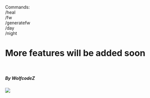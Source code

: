 Commands:
<br>
/heal
<br>
/fw
<br>
/generatefw
<br>
/day
<br>
/night
<h1>More features will be added soon</h1>
<br>
<h5>By WolfcodeZ</h5>

<a href="https://poggit.pmmp.io/p/Core"><img src="https://poggit.pmmp.io/shield.state/Core"></a>
